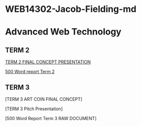 # WEB14302-Jacob-Fielding-md

# Advanced Web Technology

## TERM 2 

[TERM 2 FINAL CONCEPT PRESENTATION](https://github.com/Jacobisagit/WEB14302-Jacob-Fielding-md/blob/master/PENNY%20UP.pdf)

[500 Word report Term 2](https://github.com/Jacobisagit/WEB14302-Jacob-Fielding-md/blob/master/TERM%202%20500%20word%20report%20Final.pdf)

## TERM 3

[TERM 3 ART COIN FINAL CONCEPT]

[TERM 3 Pitch Presentation]

[500 Word Report Term 3 RAW DOCUMENT]
